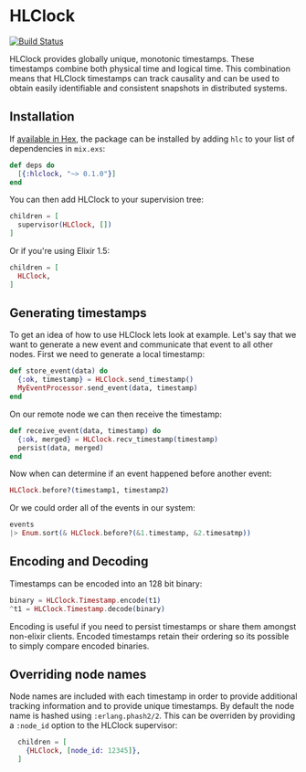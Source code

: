# HLClock

[![Build Status](https://travis-ci.org/keathley/hlclock.svg?branch=master)](https://travis-ci.org/keathley/hlclock)

HLClock provides globally unique, monotonic timestamps. These timestamps
combine both physical time and logical time. This combination means that HLClock
timestamps can track causality and can be used to obtain easily identifiable and
consistent snapshots in distributed systems.

## Installation

If [available in Hex](https://hex.pm/docs/publish), the package can be installed
by adding `hlc` to your list of dependencies in `mix.exs`:

```elixir
def deps do
  [{:hlclock, "~> 0.1.0"}]
end
```

You can then add HLClock to your supervision tree:

```elixir
children = [
  supervisor(HLClock, [])
]
```

Or if you're using Elixir 1.5:

```elixir
children = [
  HLClock,
]
```

## Generating timestamps

To get an idea of how to use HLClock lets look at example. Let's say that we
want to generate a new event and communicate that event to all other nodes.
First we need to generate a local timestamp:

```elixir
def store_event(data) do
  {:ok, timestamp} = HLClock.send_timestamp()
  MyEventProcessor.send_event(data, timestamp)
end
```

On our remote node we can then receive the timestamp:

```elixir
def receive_event(data, timestamp) do
  {:ok, merged} = HLClock.recv_timestamp(timestamp)
  persist(data, merged)
end
```

Now when can determine if an event happened before another event:


```elixir
HLClock.before?(timestamp1, timestamp2)
```

Or we could order all of the events in our system:

```elixir
events
|> Enum.sort(& HLClock.before?(&1.timestamp, &2.timesatmp))
```

## Encoding and Decoding

Timestamps can be encoded into an 128 bit binary:

```elixir
binary = HLClock.Timestamp.encode(t1)
^t1 = HLClock.Timestamp.decode(binary)
```

Encoding is useful if you need to persist timestamps or share them amongst
non-elixir clients. Encoded timestamps retain their ordering so its possible
to simply compare encoded binaries.

## Overriding node names

Node names are included with each timestamp in order to provide additional
tracking information and to provide unique timestamps. By default the node name
is hashed using `:erlang.phash2/2`. This can be overriden by providing a
`:node_id` option to the HLClock supervisor:


```elixir
  children = [
    {HLClock, [node_id: 12345]},
  ]
```

